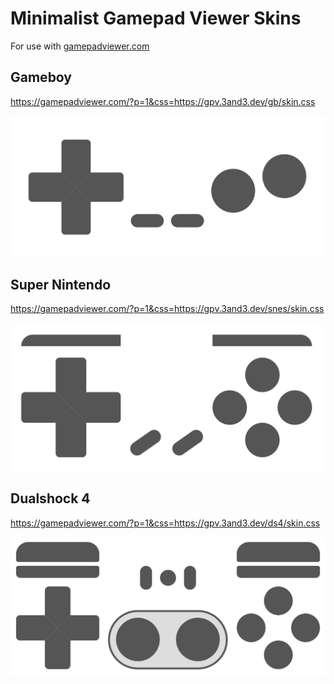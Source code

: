 # Minimalist Gamepad Viewer Skins
For use with [gamepadviewer.com](https://gamepadviewer.com/)

## Gameboy
https://gamepadviewer.com/?p=1&css=https://gpv.3and3.dev/gb/skin.css

<img src="gb/sample.png" width="600pt" alt="preview of gameboy skin"/>

## Super Nintendo
https://gamepadviewer.com/?p=1&css=https://gpv.3and3.dev/snes/skin.css

<img src="snes/sample.png" width="600pt" alt="preview of super nintendo skin"/>

## Dualshock 4
https://gamepadviewer.com/?p=1&css=https://gpv.3and3.dev/ds4/skin.css

<img src="ds4/sample.png" width="600pt" alt="preview of dualshock 4 skin"/>